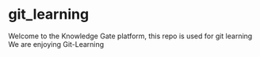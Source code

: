 # git_learning

Welcome to the Knowledge Gate platform, this repo is used for git learning 
We are enjoying Git-Learning
